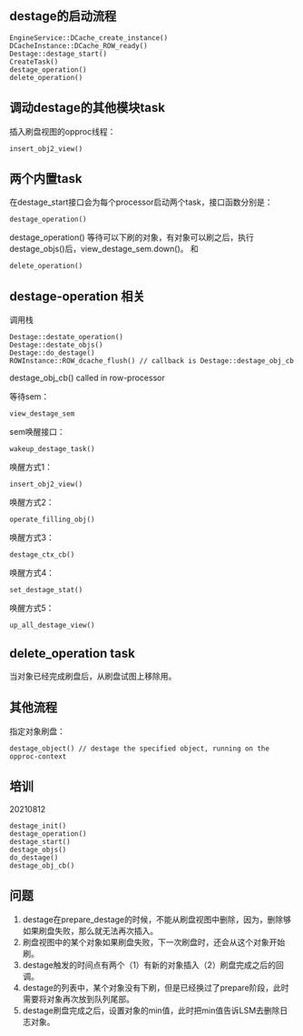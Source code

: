 ## destage的启动流程
```
EngineService::DCache_create_instance()
DCacheInstance::DCache_ROW_ready()
Destage::destage_start()
CreateTask()
destage_operation()
delete_operation()
```

## 调动destage的其他模块task
插入刷盘视图的opproc线程：
```
insert_obj2_view()
```

## 两个内置task
在destage_start接口会为每个processor启动两个task，接口函数分别是：
```
destage_operation()
```
destage_operation() 等待可以下刷的对象，有对象可以刷之后，执行destage_objs()后，view_destage_sem.down()。
和
```
delete_operation()
```

## destage-operation 相关
调用栈
```
Destage::destate_operation()
Destage::destate_objs()
Destage::do_destage()
ROWInstance::ROW_dcache_flush() // callback is Destage::destage_obj_cb
```
destage_obj_cb() called in row-processor

等待sem：
```
view_destage_sem
```

sem唤醒接口：
```
wakeup_destage_task()
```

唤醒方式1：
```
insert_obj2_view()
```
唤醒方式2：
```
operate_filling_obj() 
```
唤醒方式3：
```
destage_ctx_cb()
```
唤醒方式4：
```
set_destage_stat()
```
唤醒方式5：
```
up_all_destage_view()
```


## delete_operation task
当对象已经完成刷盘后，从刷盘试图上移除用。


## 其他流程
指定对象刷盘：
```
destage_object() // destage the specified object, running on the opproc-context
```

## 培训
20210812
```
destage_init()
destage_operation()
destage_start()
destage_objs()
do_destage()
destage_obj_cb()
```

##  问题
1. destage在prepare_destage的时候，不能从刷盘视图中删除，因为，删除够如果刷盘失败，那么就无法再次插入。
1. 刷盘视图中的某个对象如果刷盘失败，下一次刷盘时，还会从这个对象开始刷。
1. destage触发的时间点有两个（1）有新的对象插入（2）刷盘完成之后的回调。
1. destage的列表中，某个对象没有下刷，但是已经换过了prepare阶段，此时需要将对象再次放到队列尾部。
1. destage刷盘完成之后，设置对象的min值，此时把min值告诉LSM去删除日志对象。
